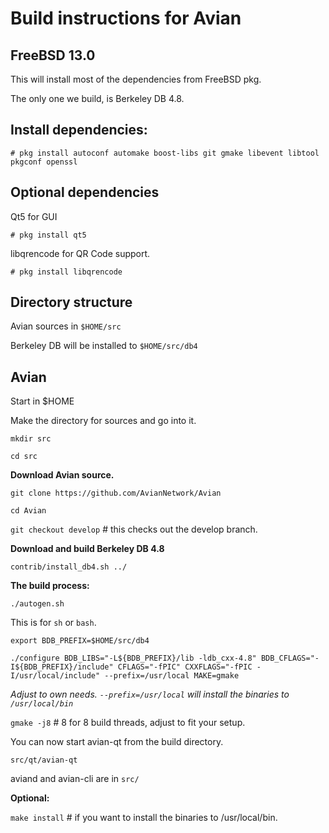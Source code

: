 Build instructions for Avian 
=================================
FreeBSD 13.0
---------------------------------
This will install most of the dependencies from FreeBSD pkg.

The only one we build, is Berkeley DB 4.8.


Install dependencies:
----------------------------
`# pkg install autoconf automake boost-libs git gmake libevent libtool pkgconf openssl
`

Optional dependencies
----------------------
Qt5 for GUI

`# pkg install qt5`

libqrencode for QR Code support.

`# pkg install libqrencode`


Directory structure
------------------
Avian sources in `$HOME/src`

Berkeley DB will be installed to `$HOME/src/db4`


Avian
------------------

Start in $HOME

Make the directory for sources and go into it.

`mkdir src`

`cd src`

__Download Avian source.__

`git clone https://github.com/AvianNetwork/Avian`

`cd Avian`

`git checkout develop` # this checks out the develop branch.

__Download and build Berkeley DB 4.8__

`contrib/install_db4.sh ../`

__The build process:__

`./autogen.sh`

This is for `sh` or `bash`. 

`export BDB_PREFIX=$HOME/src/db4`

`./configure BDB_LIBS="-L${BDB_PREFIX}/lib -ldb_cxx-4.8" BDB_CFLAGS="-I${BDB_PREFIX}/include" CFLAGS="-fPIC" CXXFLAGS="-fPIC -I/usr/local/include" --prefix=/usr/local MAKE=gmake`

_Adjust to own needs. `--prefix=/usr/local` will install the binaries to `/usr/local/bin`_


`gmake -j8`  # 8 for 8 build threads, adjust to fit your setup.

You can now start avian-qt from the build directory.

`src/qt/avian-qt`

aviand and avian-cli are in `src/`


__Optional:__

`make install`  # if you want to install the binaries to /usr/local/bin.





